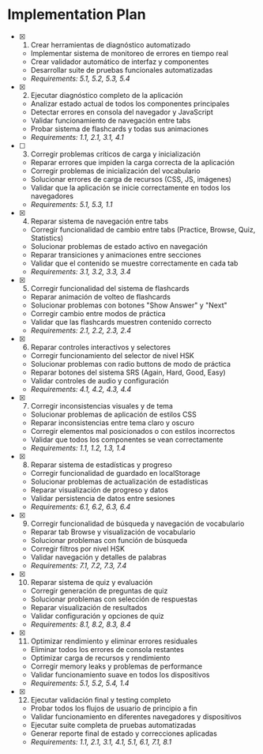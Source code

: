 # Implementation Plan

- [x] 1. Crear herramientas de diagnóstico automatizado
  - Implementar sistema de monitoreo de errores en tiempo real
  - Crear validador automático de interfaz y componentes
  - Desarrollar suite de pruebas funcionales automatizadas
  - _Requirements: 5.1, 5.2, 5.3, 5.4_

- [x] 2. Ejecutar diagnóstico completo de la aplicación
  - Analizar estado actual de todos los componentes principales
  - Detectar errores en consola del navegador y JavaScript
  - Validar funcionamiento de navegación entre tabs
  - Probar sistema de flashcards y todas sus animaciones
  - _Requirements: 1.1, 2.1, 3.1, 4.1_

- [ ] 3. Corregir problemas críticos de carga y inicialización
  - Reparar errores que impiden la carga correcta de la aplicación
  - Corregir problemas de inicialización del vocabulario
  - Solucionar errores de carga de recursos (CSS, JS, imágenes)
  - Validar que la aplicación se inicie correctamente en todos los navegadores
  - _Requirements: 5.1, 5.3, 1.1_

- [x] 4. Reparar sistema de navegación entre tabs
  - Corregir funcionalidad de cambio entre tabs (Practice, Browse, Quiz, Statistics)
  - Solucionar problemas de estado activo en navegación
  - Reparar transiciones y animaciones entre secciones
  - Validar que el contenido se muestre correctamente en cada tab
  - _Requirements: 3.1, 3.2, 3.3, 3.4_

- [x] 5. Corregir funcionalidad del sistema de flashcards
  - Reparar animación de volteo de flashcards
  - Solucionar problemas con botones "Show Answer" y "Next"
  - Corregir cambio entre modos de práctica
  - Validar que las flashcards muestren contenido correcto
  - _Requirements: 2.1, 2.2, 2.3, 2.4_

- [x] 6. Reparar controles interactivos y selectores
  - Corregir funcionamiento del selector de nivel HSK
  - Solucionar problemas con radio buttons de modo de práctica
  - Reparar botones del sistema SRS (Again, Hard, Good, Easy)
  - Validar controles de audio y configuración
  - _Requirements: 4.1, 4.2, 4.3, 4.4_

- [x] 7. Corregir inconsistencias visuales y de tema
  - Solucionar problemas de aplicación de estilos CSS
  - Reparar inconsistencias entre tema claro y oscuro
  - Corregir elementos mal posicionados o con estilos incorrectos
  - Validar que todos los componentes se vean correctamente
  - _Requirements: 1.1, 1.2, 1.3, 1.4_

- [x] 8. Reparar sistema de estadísticas y progreso
  - Corregir funcionalidad de guardado en localStorage
  - Solucionar problemas de actualización de estadísticas
  - Reparar visualización de progreso y datos
  - Validar persistencia de datos entre sesiones
  - _Requirements: 6.1, 6.2, 6.3, 6.4_

- [x] 9. Corregir funcionalidad de búsqueda y navegación de vocabulario
  - Reparar tab Browse y visualización de vocabulario
  - Solucionar problemas con función de búsqueda
  - Corregir filtros por nivel HSK
  - Validar navegación y detalles de palabras
  - _Requirements: 7.1, 7.2, 7.3, 7.4_

- [x] 10. Reparar sistema de quiz y evaluación
  - Corregir generación de preguntas de quiz
  - Solucionar problemas con selección de respuestas
  - Reparar visualización de resultados
  - Validar configuración y opciones de quiz
  - _Requirements: 8.1, 8.2, 8.3, 8.4_

- [x] 11. Optimizar rendimiento y eliminar errores residuales
  - Eliminar todos los errores de consola restantes
  - Optimizar carga de recursos y rendimiento
  - Corregir memory leaks y problemas de performance
  - Validar funcionamiento suave en todos los dispositivos
  - _Requirements: 5.1, 5.2, 5.4, 1.4_

- [x] 12. Ejecutar validación final y testing completo
  - Probar todos los flujos de usuario de principio a fin
  - Validar funcionamiento en diferentes navegadores y dispositivos
  - Ejecutar suite completa de pruebas automatizadas
  - Generar reporte final de estado y correcciones aplicadas
  - _Requirements: 1.1, 2.1, 3.1, 4.1, 5.1, 6.1, 7.1, 8.1_